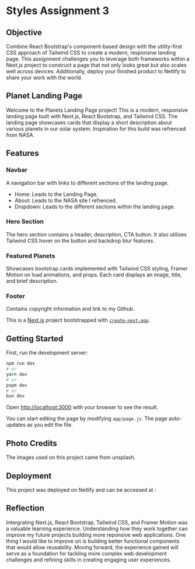 # Styles Assignment 3

## Objective

Combine React Bootstrap's component-based design with the utility-first CSS approach of Tailwind CSS to create a modern, responsive landing page. This assignment challenges you to leverage both frameworks within a Next.js project to construct a page that not only looks great but also scales well across devices. Additionally, deploy your finished product to Netlify to share your work with the world.

## Planet Landing Page

Welcome to the Planets Landing Page project! This is a modern, responsive landing page built with Next.js, React Bootstrap, and Tailwind CSS. The landing page showcases cards that display a short description about various planets in our solar system. Inspiration for this build was refrenced from NASA.

## Features

### Navbar

A navigation bar with links to different sections of the landing page.

- Home: Leads to the Landing Page.
- About: Leads to the NASA site I refrenced.
- Dropdown: Leads to the different sections within the landing page.

### Hero Section

The hero section contains a header, description, CTA button. It also utilizes Tailwind CSS hover on the button and backdrop blur features.

### Featured Planets

Showcases bootstrap cards implemented with Tailwind CSS styling, Framer Motion on load animations, and props. Each card displays an image, title, and brief description.

### Footer

Contains copyright information and link to my Github.

This is a [Next.js](https://nextjs.org/) project bootstrapped with [`create-next-app`](https://github.com/vercel/next.js/tree/canary/packages/create-next-app).

## Getting Started

First, run the development server:

```bash
npm run dev
# or
yarn dev
# or
pnpm dev
# or
bun dev
```

Open [http://localhost:3000](http://localhost:3000) with your browser to see the result.

You can start editing the page by modifying `app/page.js`. The page auto-updates as you edit the file.

## Photo Credits

The images used on this project came from unsplash.

## Deployment

This project was deployed on Netlify and can be accessed at :

## Reflection

Intergrating Next.js, React Bootstrap, Tailwind CSS, and Framer Motion was a valuable learning experience. Understanding how they work together can improve my future projects building more reponsive web applications. One thing I would like to improve on is building better functional components that would allow reusability. Moving forward, the experience gained will serve as a foundation for tackling more complex web development challenges and refining skills in creating engaging user experiences.
